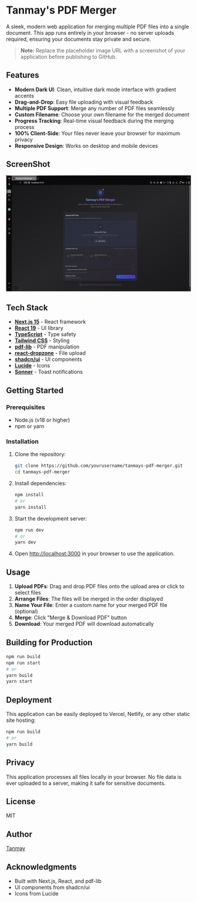 # Tanmay's PDF Merger

A sleek, modern web application for merging multiple PDF files into a single document. This app runs entirely in your browser - no server uploads required, ensuring your documents stay private and secure.


> **Note:** Replace the placeholder image URL with a screenshot of your application before publishing to GitHub.

## Features

- **Modern Dark UI**: Clean, intuitive dark mode interface with gradient accents
- **Drag-and-Drop**: Easy file uploading with visual feedback
- **Multiple PDF Support**: Merge any number of PDF files seamlessly
- **Custom Filename**: Choose your own filename for the merged document
- **Progress Tracking**: Real-time visual feedback during the merging process
- **100% Client-Side**: Your files never leave your browser for maximum privacy
- **Responsive Design**: Works on desktop and mobile devices

## ScreenShot
![Screenshot](screenshot.png)

## Tech Stack

- **[Next.js 15](https://nextjs.org/)** - React framework
- **[React 19](https://react.dev/)** - UI library
- **[TypeScript](https://www.typescriptlang.org/)** - Type safety
- **[Tailwind CSS](https://tailwindcss.com/)** - Styling
- **[pdf-lib](https://pdf-lib.js.org/)** - PDF manipulation
- **[react-dropzone](https://react-dropzone.js.org/)** - File upload
- **[shadcn/ui](https://ui.shadcn.com/)** - UI components
- **[Lucide](https://lucide.dev/)** - Icons
- **[Sonner](https://sonner.emilkowal.ski/)** - Toast notifications

## Getting Started

### Prerequisites

- Node.js (v18 or higher)
- npm or yarn

### Installation

1. Clone the repository:
   ```bash
   git clone https://github.com/yourusername/tanmays-pdf-merger.git
   cd tanmays-pdf-merger
   ```

2. Install dependencies:
   ```bash
   npm install
   # or
   yarn install
   ```

3. Start the development server:
   ```bash
   npm run dev
   # or
   yarn dev
   ```

4. Open [http://localhost:3000](http://localhost:3000) in your browser to use the application.

## Usage

1. **Upload PDFs**: Drag and drop PDF files onto the upload area or click to select files
2. **Arrange Files**: The files will be merged in the order displayed
3. **Name Your File**: Enter a custom name for your merged PDF file (optional)
4. **Merge**: Click "Merge & Download PDF" button
5. **Download**: Your merged PDF will download automatically

## Building for Production

```bash
npm run build
npm run start
# or
yarn build
yarn start
```

## Deployment

This application can be easily deployed to Vercel, Netlify, or any other static site hosting:

```bash
npm run build
# or
yarn build
```

## Privacy

This application processes all files locally in your browser. No file data is ever uploaded to a server, making it safe for sensitive documents.

## License

MIT

## Author

[Tanmay](https://github.com/tanmayg1313)

## Acknowledgments

- Built with Next.js, React, and pdf-lib
- UI components from shadcn/ui
- Icons from Lucide

